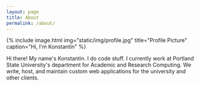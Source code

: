 ```yaml
---
layout: page
title: About
permalink: /about/
---
```


{% include image.html img="static/img/profile.jpg" title="Profile Picture" caption="Hi, I'm Konstantin" %}

Hi there! My name's Konstantin. I do code stuff. I currently work at Portland State University's department for Academic and Research Computing. We write, host, and maintain custom web applications for the university and other clients.
